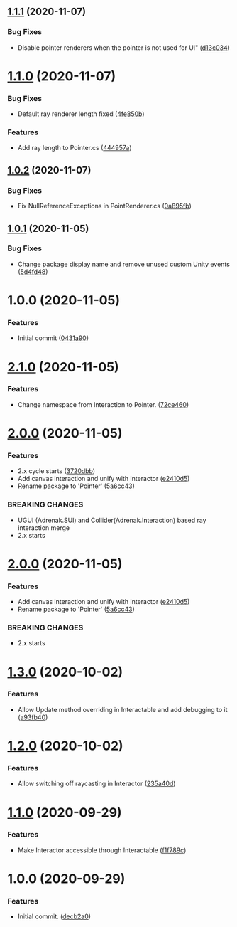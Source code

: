 ## [1.1.1](https://github.com/adrenak/spatial/compare/v1.1.0...v1.1.1) (2020-11-07)


### Bug Fixes

* Disable pointer renderers when the pointer is not used for UI" ([d13c034](https://github.com/adrenak/spatial/commit/d13c034501a5ee90536d303298c7c06472190ce7))

# [1.1.0](https://github.com/adrenak/spatial/compare/v1.0.2...v1.1.0) (2020-11-07)


### Bug Fixes

* Default ray renderer length fixed ([4fe850b](https://github.com/adrenak/spatial/commit/4fe850b6ec669d1353d768c59817b97e2b82b5bf))


### Features

* Add ray length to Pointer.cs ([444957a](https://github.com/adrenak/spatial/commit/444957ac04e007716b5eaf5eacf684f4e64ee2f1))

## [1.0.2](https://github.com/adrenak/spatial/compare/v1.0.1...v1.0.2) (2020-11-07)


### Bug Fixes

* Fix NullReferenceExceptions in PointRenderer.cs ([0a895fb](https://github.com/adrenak/spatial/commit/0a895fb9124f41f72de78282869b3ce14157acde))

## [1.0.1](https://github.com/adrenak/spatial/compare/v1.0.0...v1.0.1) (2020-11-05)


### Bug Fixes

* Change package display name and remove unused custom Unity events ([5d4fd48](https://github.com/adrenak/spatial/commit/5d4fd48f86a076a460e9292726f16019bae09779))

# 1.0.0 (2020-11-05)


### Features

* Initial commit ([0431a90](https://github.com/adrenak/spatial/commit/0431a90ee9a9435d7fd036feb81b683c93d37729))

# [2.1.0](https://github.com/adrenak/pointer/compare/v2.0.0...v2.1.0) (2020-11-05)


### Features

* Change namespace from Interaction to Pointer. ([72ce460](https://github.com/adrenak/pointer/commit/72ce460685e6bde6ec6b8d79f962e9e9e25a8a7f))

# [2.0.0](https://github.com/adrenak/pointer/compare/v1.3.0...v2.0.0) (2020-11-05)


### Features

* 2.x cycle starts ([3720dbb](https://github.com/adrenak/pointer/commit/3720dbbff2b528dfa0591f7e326475fd2c512c2d))
* Add canvas interaction and unify with interactor ([e2410d5](https://github.com/adrenak/pointer/commit/e2410d569b4f2e344effab5a65b84a63c12ed266))
* Rename package to 'Pointer' ([5a6cc43](https://github.com/adrenak/pointer/commit/5a6cc4349d4d1d42debe8531bd31069f432c0b01))


### BREAKING CHANGES

* UGUI (Adrenak.SUI) and Collider(Adrenak.Interaction) based ray interaction merge
* 2.x starts

# [2.0.0](https://github.com/adrenak/interaction/compare/v1.3.0...v2.0.0) (2020-11-05)


### Features

* Add canvas interaction and unify with interactor ([e2410d5](https://github.com/adrenak/interaction/commit/e2410d569b4f2e344effab5a65b84a63c12ed266))
* Rename package to 'Pointer' ([5a6cc43](https://github.com/adrenak/interaction/commit/5a6cc4349d4d1d42debe8531bd31069f432c0b01))


### BREAKING CHANGES

* 2.x starts

# [1.3.0](https://github.com/adrenak/interaction/compare/v1.2.0...v1.3.0) (2020-10-02)


### Features

* Allow Update method overriding in Interactable and add debugging to it ([a93fb40](https://github.com/adrenak/interaction/commit/a93fb4089a92dde2b3a0d438677c75d192e5ec62))

# [1.2.0](https://github.com/adrenak/interaction/compare/v1.1.0...v1.2.0) (2020-10-02)


### Features

* Allow switching off raycasting in Interactor ([235a40d](https://github.com/adrenak/interaction/commit/235a40d32c7cc5f5f1156f86e37fb730edf92eb7))

# [1.1.0](https://github.com/adrenak/interaction/compare/v1.0.0...v1.1.0) (2020-09-29)


### Features

* Make Interactor accessible through Interactable ([f1f789c](https://github.com/adrenak/interaction/commit/f1f789c46f4b9716310095d1adeaa4fe9fb679c5))

# 1.0.0 (2020-09-29)


### Features

* Initial commit. ([decb2a0](https://github.com/adrenak/interaction/commit/decb2a0fdf94b9e20786520cbec8df1f59fd5274))
